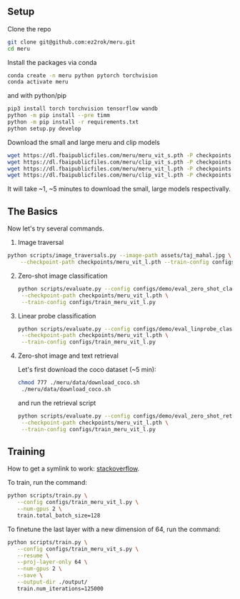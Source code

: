 ## Setup

Clone the repo
```sh
git clone git@github.com:ez2rok/meru.git
cd meru
```

Install the packages via conda
```sh
conda create -n meru python pytorch torchvision
conda activate meru
```
and with python/pip
```sh
pip3 install torch torchvision tensorflow wandb
python -m pip install --pre timm
python -m pip install -r requirements.txt
python setup.py develop
```

Download the small and large meru and clip models
```sh
wget https://dl.fbaipublicfiles.com/meru/meru_vit_s.pth -P checkpoints
wget https://dl.fbaipublicfiles.com/meru/clip_vit_s.pth -P checkpoints
wget https://dl.fbaipublicfiles.com/meru/meru_vit_l.pth -P checkpoints
wget https://dl.fbaipublicfiles.com/meru/clip_vit_l.pth -P checkpoints
```
It will take ~1, ~5 minutes to download the small, large models respectivally.

## The Basics

Now let's try several commands.

1. Image traversal
   
```sh
python scripts/image_traversals.py --image-path assets/taj_mahal.jpg \
    --checkpoint-path checkpoints/meru_vit_l.pth --train-config configs/train_meru_vit_l.py
```

2. Zero-shot image classification
   ```sh
   python scripts/evaluate.py --config configs/demo/eval_zero_shot_classification.py \
    --checkpoint-path checkpoints/meru_vit_l.pth \
    --train-config configs/train_meru_vit_l.py
   ```

3. Linear probe classification
   ```sh
   python scripts/evaluate.py --config configs/demo/eval_linprobe_classification.py \
    --checkpoint-path checkpoints/meru_vit_l.pth \
    --train-config configs/train_meru_vit_l.py 
    ```
    
4. Zero-shot image and text retrieval
   
   Let's first download the coco dataset (~5 min):
   ```sh
   chmod 777 ./meru/data/download_coco.sh
    ./meru/data/download_coco.sh
   ```
   and run the retrieval script
   ```sh
   python scripts/evaluate.py --config configs/demo/eval_zero_shot_retrieval.py \
    --checkpoint-path checkpoints/meru_vit_l.pth \
    --train-config configs/train_meru_vit_l.py
   ```

## Training

How to get a symlink to work:
[stackoverflow](https://superuser.com/questions/511900/why-doesnt-my-symbolic-link-work).

To train, run the command:
```sh
python scripts/train.py \
   --config configs/train_meru_vit_l.py \
   --num-gpus 2 \
   train.total_batch_size=128
```

To finetune the last layer with a new dimension of 64, run the command:
```sh
python scripts/train.py \
   --config configs/train_meru_vit_s.py \
   --resume \
   --proj-layer-only 64 \
   --num-gpus 2 \
   --save \
   --output-dir ./output/
   train.num_iterations=125000
```